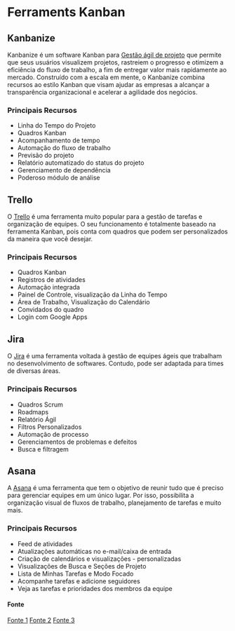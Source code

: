 # Ferraments Kanban

## Kanbanize

Kanbanize é um software Kanban para  [Gestão ágil de projeto](https://thedigitalprojectmanager.com/agile-project-management/) que permite que seus usuários visualizem projetos, rastreiem o progresso e otimizem a eficiência do fluxo de trabalho, a fim de entregar valor mais rapidamente ao mercado. Construído com a escala em mente, o Kanbanize combina recursos ao estilo Kanban que visam ajudar as empresas a alcançar a transparência organizacional e acelerar a agilidade dos negócios.

### Principais Recursos

- Linha do Tempo do Projeto
- Quadros Kanban
- Acompanhamento de tempo
- Automação do fluxo de trabalho
- Previsão do projeto
- Relatório automatizado do status do projeto
- Gerenciamento de dependência
- Poderoso módulo de análise

## Trello

O [Trello](https://trello.com/pt-BR) é uma ferramenta muito popular para a gestão de tarefas e organização de equipes. O seu funcionamento é totalmente baseado na ferramenta Kanban, pois conta com quadros que podem ser personalizados da maneira que você desejar.

### Principais Recursos

- Quadros Kanban
- Registros de atividades
- Automação integrada
- Painel de Controle, visualização da Linha do Tempo
- Área de Trabalho, Visualização do Calendário
- Convidados do quadro
- Login com Google Apps

## Jira

O [Jira](https://www.atlassian.com/br/software/jira) é uma ferramenta voltada à gestão de equipes ágeis que trabalham no desenvolvimento de softwares. Contudo, pode ser adaptada para times de diversas áreas.

### Principais Recursos

- Quadros Scrum
- Roadmaps
- Relatório Ágil
- Filtros Personalizados
- Automação de processo
- Gerenciamentos de problemas e defeitos
- Busca e filtragem



## Asana

A [Asana](https://asana.com/pt) é uma ferramenta que tem o objetivo de reunir tudo que é preciso para gerenciar equipes em um único lugar. Por isso, possibilita a organização visual de fluxos de trabalho, planejamento de tarefas e muito mais.

### Principais Recursos

- Feed de atividades
- Atualizações automáticas no e-mail/caixa de entrada
- Criação de calendários e visualizações - personalizadas
- Visualizações de Busca e Seções de Projeto
- Lista de Minhas Tarefas e Modo Focado
- Acompanhe tarefas e adicione seguidores
- Veja as tarefas e prioridades dos membros da equipe


#### Fonte
[Fonte 1](https://kanbanize.com/pt/recursos-kanban/guia-do-software-kanban)
[Fonte 2](https://caetreinamentos.com.br/blog/ferramentas/ferramenta-kanban/)
[Fonte 3](https://thedigitalprojectmanager.com/tools/kanbanize-overview/)